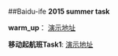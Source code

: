 ##Baidu-ife
**2015 summer task**

**warm_up**： [演示地址](http://codepen.io/guihailiuli/pen/BNPBzw)

**移动起航班Task1**: [演示地址](http://huanyouchen.github.io/demo/ife/mob_qihang_task1.html) 
